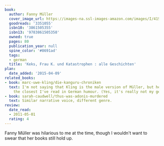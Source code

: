 ```yaml
---
book:
  author: Fanny Müller
  cover_image_url: https://images-na.ssl-images-amazon.com/images/I/41SyUFB8TgS._SX309_BO1,204,203,200_.jpg
  goodreads: '3351055'
  isbn10: '3861505355'
  isbn13: '9783861505358'
  owned: true
  pages: 80
  publication_year: null
  spine_color: '#8691ad'
  tags:
  - german
  title: 'Keks, Frau K. und Katastrophen : alle Geschichten'
plan:
  date_added: '2015-04-09'
related_books:
- book: marc-uwe-kling/die-kanguru-chroniken
  text: I'm not saying that Kling is the male version of Müller, but he's probably
    the closest I've read in German humour. (Yes, it's really not my genre.)
- book: sarah-caudwell/thus-was-adonis-murdered
  text: Similar narrative voice, different genre.
review:
  date_read:
  - 2011-05-01
  rating: 4
---
```


Fanny Müller was hilarious to me at the time, though I wouldn't want to swear that her books still hold up.
